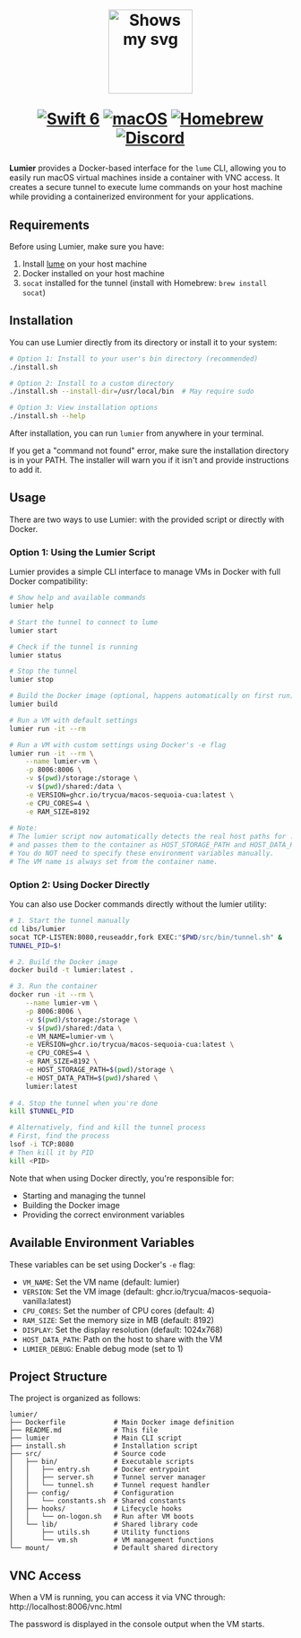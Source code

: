 <div align="center">
<h1>
  <div class="image-wrapper" style="display: inline-block;">
    <picture>
      <source media="(prefers-color-scheme: dark)" alt="logo" height="150" srcset="../../img/logo_white.png" style="display: block; margin: auto;">
      <source media="(prefers-color-scheme: light)" alt="logo" height="150" srcset="../../img/logo_black.png" style="display: block; margin: auto;">
      <img alt="Shows my svg">
    </picture>
  </div>

  [![Swift 6](https://img.shields.io/badge/Swift_6-F54A2A?logo=swift&logoColor=white&labelColor=F54A2A)](#)
  [![macOS](https://img.shields.io/badge/macOS-000000?logo=apple&logoColor=F0F0F0)](#)
  [![Homebrew](https://img.shields.io/badge/Homebrew-FBB040?logo=homebrew&logoColor=fff)](#install)
  [![Discord](https://img.shields.io/badge/Discord-%235865F2.svg?&logo=discord&logoColor=white)](https://discord.com/invite/mVnXXpdE85)
</h1>
</div>

**Lumier** provides a Docker-based interface for the `lume` CLI, allowing you to easily run macOS virtual machines inside a container with VNC access. It creates a secure tunnel to execute lume commands on your host machine while providing a containerized environment for your applications.

## Requirements

Before using Lumier, make sure you have:

1. Install [lume](https://github.com/trycua/cua/blob/main/libs/lume/README.md) on your host machine
2. Docker installed on your host machine
3. `socat` installed for the tunnel (install with Homebrew: `brew install socat`)

## Installation

You can use Lumier directly from its directory or install it to your system:

```bash
# Option 1: Install to your user's bin directory (recommended)
./install.sh

# Option 2: Install to a custom directory
./install.sh --install-dir=/usr/local/bin  # May require sudo

# Option 3: View installation options
./install.sh --help
```

After installation, you can run `lumier` from anywhere in your terminal.

If you get a "command not found" error, make sure the installation directory is in your PATH. The installer will warn you if it isn't and provide instructions to add it.

## Usage

There are two ways to use Lumier: with the provided script or directly with Docker.

### Option 1: Using the Lumier Script

Lumier provides a simple CLI interface to manage VMs in Docker with full Docker compatibility:

```bash
# Show help and available commands
lumier help

# Start the tunnel to connect to lume 
lumier start

# Check if the tunnel is running
lumier status

# Stop the tunnel
lumier stop

# Build the Docker image (optional, happens automatically on first run)
lumier build

# Run a VM with default settings
lumier run -it --rm

# Run a VM with custom settings using Docker's -e flag
lumier run -it --rm \
    --name lumier-vm \
    -p 8006:8006 \
    -v $(pwd)/storage:/storage \
    -v $(pwd)/shared:/data \
    -e VERSION=ghcr.io/trycua/macos-sequoia-cua:latest \
    -e CPU_CORES=4 \
    -e RAM_SIZE=8192
    
# Note:
# The lumier script now automatically detects the real host paths for ./storage and ./shared
# and passes them to the container as HOST_STORAGE_PATH and HOST_DATA_PATH.
# You do NOT need to specify these environment variables manually.
# The VM name is always set from the container name.
```

### Option 2: Using Docker Directly

You can also use Docker commands directly without the lumier utility:

```bash
# 1. Start the tunnel manually
cd libs/lumier
socat TCP-LISTEN:8080,reuseaddr,fork EXEC:"$PWD/src/bin/tunnel.sh" &
TUNNEL_PID=$!

# 2. Build the Docker image
docker build -t lumier:latest .

# 3. Run the container
docker run -it --rm \
    --name lumier-vm \
    -p 8006:8006 \
    -v $(pwd)/storage:/storage \
    -v $(pwd)/shared:/data \
    -e VM_NAME=lumier-vm \
    -e VERSION=ghcr.io/trycua/macos-sequoia-cua:latest \
    -e CPU_CORES=4 \
    -e RAM_SIZE=8192 \
    -e HOST_STORAGE_PATH=$(pwd)/storage \
    -e HOST_DATA_PATH=$(pwd)/shared \
    lumier:latest
    
# 4. Stop the tunnel when you're done
kill $TUNNEL_PID

# Alternatively, find and kill the tunnel process
# First, find the process
lsof -i TCP:8080
# Then kill it by PID
kill <PID>
```

Note that when using Docker directly, you're responsible for:
- Starting and managing the tunnel
- Building the Docker image
- Providing the correct environment variables 

## Available Environment Variables

These variables can be set using Docker's `-e` flag:

- `VM_NAME`: Set the VM name (default: lumier)
- `VERSION`: Set the VM image (default: ghcr.io/trycua/macos-sequoia-vanilla:latest)
- `CPU_CORES`: Set the number of CPU cores (default: 4)
- `RAM_SIZE`: Set the memory size in MB (default: 8192)
- `DISPLAY`: Set the display resolution (default: 1024x768)
- `HOST_DATA_PATH`: Path on the host to share with the VM
- `LUMIER_DEBUG`: Enable debug mode (set to 1)

## Project Structure

The project is organized as follows:

```
lumier/
├── Dockerfile            # Main Docker image definition
├── README.md             # This file
├── lumier                # Main CLI script
├── install.sh            # Installation script
├── src/                  # Source code
│   ├── bin/              # Executable scripts
│   │   ├── entry.sh      # Docker entrypoint
│   │   ├── server.sh     # Tunnel server manager
│   │   └── tunnel.sh     # Tunnel request handler
│   ├── config/           # Configuration
│   │   └── constants.sh  # Shared constants
│   ├── hooks/            # Lifecycle hooks
│   │   └── on-logon.sh   # Run after VM boots
│   └── lib/              # Shared library code
│       ├── utils.sh      # Utility functions
│       └── vm.sh         # VM management functions
└── mount/                # Default shared directory
```

## VNC Access

When a VM is running, you can access it via VNC through:
http://localhost:8006/vnc.html

The password is displayed in the console output when the VM starts.